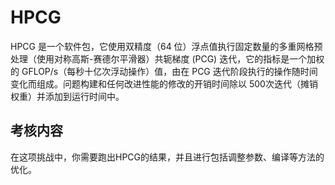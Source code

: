 # HPCG
HPCG 是一个软件包，它使用双精度（64 位）浮点值执行固定数量的多重网格预处理（使用对称高斯-赛德尔平滑器）共轭梯度 (PCG) 迭代，它的指标是一个加权的 GFLOP/s（每秒十亿次浮动操作）值，由在 PCG 迭代阶段执行的操作随时间变化而组成。问题构建和任何改进性能的修改的开销时间除以 500次迭代（摊销权重）并添加到运行时间中。

## 考核内容
在这项挑战中，你需要跑出HPCG的结果，并且进行包括调整参数、编译等方法的优化。